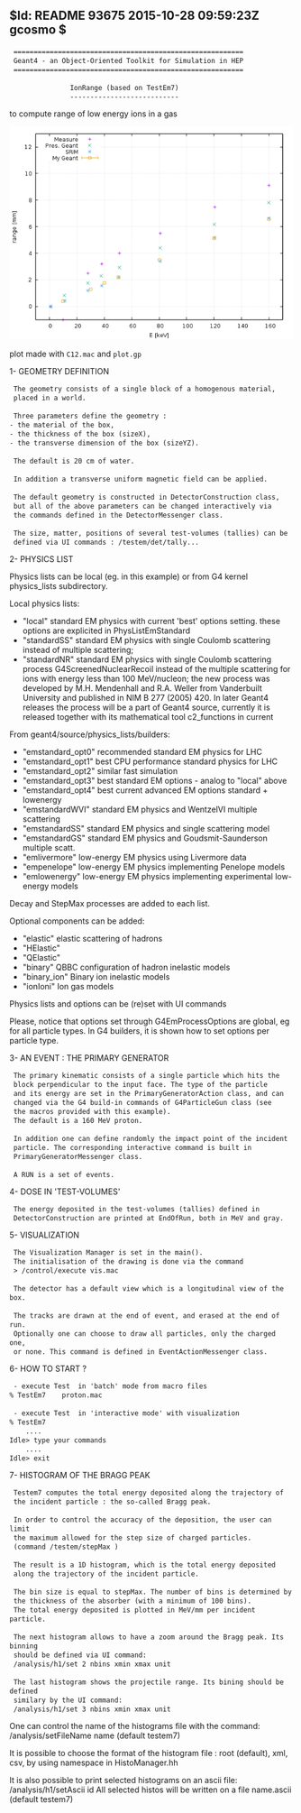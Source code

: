 $Id: README 93675 2015-10-28 09:59:23Z gcosmo $
-------------------------------------------------------------------

     =========================================================
     Geant4 - an Object-Oriented Toolkit for Simulation in HEP
     =========================================================

                   IonRange (based on TestEm7) 
                   ---------------------------

 to compute range of low energy ions in a gas

![alt text](plot.png "Comparison with SRIM")	

 plot made with `C12.mac` and `plot.gp`

 1- GEOMETRY DEFINITION
 
     The geometry consists of a single block of a homogenous material,
     placed in a world.
     	
     Three parameters define the geometry :
 	- the material of the box,
	- the thickness of the box (sizeX),
	- the transverse dimension of the box (sizeYZ).
	
     The default is 20 cm of water.
     	 	
     In addition a transverse uniform magnetic field can be applied.
 	
     The default geometry is constructed in DetectorConstruction class,
     but all of the above parameters can be changed interactively via
     the commands defined in the DetectorMessenger class.
     
     The size, matter, positions of several test-volumes (tallies) can be
     defined via UI commands : /testem/det/tally...    
 	
 2- PHYSICS LIST
 
 Physics lists can be local (eg. in this example) or from G4 kernel
 physics_lists subdirectory.
     
 Local physics lists:	 
 - "local"	standard EM physics with current 'best' options setting.
                these options are explicited in PhysListEmStandard		
 - "standardSS" standard EM physics with single Coulomb scattering 
                instead of multiple scattering; 
 - "standardNR" standard EM physics with single Coulomb scattering 
                process G4ScreenedNuclearRecoil instead of the 
                multiple scattering for ions with energy less than 
                100 MeV/nucleon; the new process was developed 
                by M.H. Mendenhall and R.A. Weller from Vanderbuilt 
                University and published in NIM B 277 (2005) 420.
                In later Geant4 releases the process will be a part
                of Geant4 source, currently it is released together
                with its mathematical tool c2_functions in current 
    
 From geant4/source/physics_lists/builders:	 
 - "emstandard_opt0" recommended standard EM physics for LHC
 - "emstandard_opt1" best CPU performance standard physics for LHC
 - "emstandard_opt2" similar fast simulation
 - "emstandard_opt3" best standard EM options - analog to "local" above
 - "emstandard_opt4" best current advanced EM options standard + lowenergy
 - "emstandardWVI" standard EM physics and WentzelVI multiple scattering
 - "emstandardSS"  standard EM physics and single scattering model
 - "emstandardGS"  standard EM physics and Goudsmit-Saunderson multiple scatt.
 - "emlivermore"  low-energy EM physics using Livermore data
 - "empenelope"   low-energy EM physics implementing Penelope models
 - "emlowenergy"  low-energy EM physics implementing experimental
                  low-energy models
  
 Decay and StepMax processes are added to each list. 

 Optional components can be added:
 - "elastic"       elastic scattering of hadrons
 - "HElastic"
 - "QElastic"    
 - "binary"        QBBC configuration of hadron inelastic models
 - "binary_ion"    Binary ion inelastic models
 - "ionIoni"       Ion gas models
     		        
 Physics lists and options can be (re)set with UI commands
    
 Please, notice that options set through G4EmProcessOptions are global, eg
 for all particle types. In G4 builders, it is shown how to set options per
 particle type.		
 	 
 3- AN EVENT : THE PRIMARY GENERATOR
 
     The primary kinematic consists of a single particle which hits the
     block perpendicular to the input face. The type of the particle
     and its energy are set in the PrimaryGeneratorAction class, and can
     changed via the G4 build-in commands of G4ParticleGun class (see
     the macros provided with this example).
     The default is a 160 MeV proton.
     	
     In addition one can define randomly the impact point of the incident
     particle. The corresponding interactive command is built in
     PrimaryGeneratorMessenger class.
	 	
     A RUN is a set of events.

 4- DOSE IN 'TEST-VOLUMES'
  
     The energy deposited in the test-volumes (tallies) defined in
     DetectorConstruction are printed at EndOfRun, both in MeV and gray.
 				
 5- VISUALIZATION
 
     The Visualization Manager is set in the main().
     The initialisation of the drawing is done via the command
     > /control/execute vis.mac
 	
     The detector has a default view which is a longitudinal view of the box.
 	
     The tracks are drawn at the end of event, and erased at the end of run.
     Optionally one can choose to draw all particles, only the charged one,
     or none. This command is defined in EventActionMessenger class.
     
 6- HOW TO START ?
 
     - execute Test  in 'batch' mode from macro files
 	% TestEm7    proton.mac
 		
     - execute Test  in 'interactive mode' with visualization
 	% TestEm7 
 		....
 	Idle> type your commands
 		....
 	Idle> exit

 7- HISTOGRAM OF THE BRAGG PEAK
 
     Testem7 computes the total energy deposited along the trajectory of 
     the incident particle : the so-called Bragg peak.
     
     In order to control the accuracy of the deposition, the user can limit
     the maximum allowed for the step size of charged particles.
     (command /testem/stepMax )
 
     The result is a 1D histogram, which is the total energy deposited 
     along the trajectory of the incident particle.
     
     The bin size is equal to stepMax. The number of bins is determined by 
     the thickness of the absorber (with a minimum of 100 bins).
     The total energy deposited is plotted in MeV/mm per incident particle.  

     The next histogram allows to have a zoom around the Bragg peak. Its binning
     should be defined via UI command: 
     /analysis/h1/set 2 nbins xmin xmax unit

     The last histogram shows the projectile range. Its bining should be defined
     similary by the UI command:
     /analysis/h1/set 3 nbins xmin xmax unit
         
   One can control the name of the histograms file with the command:
   /analysis/setFileName  name  (default testem7)
   
   It is possible to choose the format of the histogram file : root (default),
   xml, csv, by using namespace in HistoManager.hh 
     
   It is also possible to print selected histograms on an ascii file:
   /analysis/h1/setAscii id
   All selected histos will be written on a file name.ascii  (default testem7)
